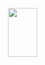 <img src="https://github.com/ahmdmarzuki/utbk_learningapp/tree/master/ss/Screenshot_1702277342.png?raw=true" height="100" width="60" >
